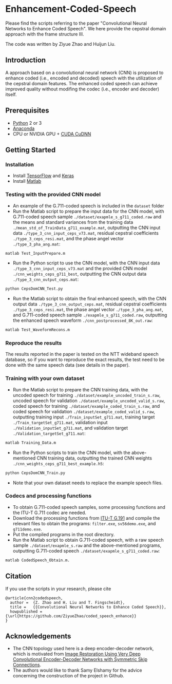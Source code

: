 # Enhancement-Coded-Speech

Please find the scripts referring to the paper "Convolutional Neural Networks to Enhance Coded Speech". We here provide the cepstral domain approach with the frame structure III. 

The code was written by Ziyue Zhao and Huijun Liu. 

## Introduction

A approach based on a convolutional neural network (CNN) is proposed to enhance coded (i.e., encoded and decoded) speech with the utilization of the cepstral domain features. The enhanced coded speech can achieve improved quality without modifing the codec (i.e., encoder and decoder) itself.

## Prerequisites

- [Python](https://www.python.org/) 2 or 3
- [Anaconda](https://anaconda.org/anaconda/python)
- CPU or NVIDIA GPU + [CUDA CuDNN](https://developer.nvidia.com/cudnn)

## Getting Started

### Installation

- Install [TensorFlow](https://www.tensorflow.org/) and [Keras](https://www.tensorflow.org/)
- Install [Matlab](https://www.mathworks.com/)

### Testing with the provided CNN model

- An example of the G.711-coded speech is included in the `dataset` folder 
- Run the Matlab script to prepare the input data for the CNN model, with G.711-coded speech sample `./dataset/exapmle_s_g711_coded.raw` and the means and standard variances from the training data `./mean_std_of_TrainData_g711_example.mat`, outputting the CNN input data `./type_3_cnn_input_ceps_v73.mat`, residual cepstral coefficients `./type_3_ceps_resi.mat`, and the phase angel vector `./type_3_pha_ang.mat`:
```bash
matlab Test_InputPrepare.m
```
- Run the Python script to use the CNN model, with the CNN input data `./type_3_cnn_input_ceps_v73.mat` and the provided CNN model `./cnn_weights_ceps_g711_best`, outputting the CNN output data `./type_3_cnn_output_ceps.mat`:
```bash
python CepsDomCNN_Test.py
```
- Run the Matlab script to obtain the final enhanced speech, with the CNN output data `./type_3_cnn_output_ceps.mat`, residual cepstral coefficients `./type_3_ceps_resi.mat`, the phase angel vector `./type_3_pha_ang.mat`, and G.711-coded speech sample `./exapmle_s_g711_coded.raw`, outputting the enhanced speech waveform `./cnn_postprocessed_8K_out.raw`:
```bash
matlab Test_WaveformRecons.m
```
### Reproduce the results

The results reported in the paper is tested on the NTT wideband speech database, so if you want to reproduce the exact results, the test need to be done with the same speech data (see details in the paper). 

### Training with your own dataset

- Run the Matlab script to prepare the CNN training data, with the uncoded speech for training `./dataset/example_uncoded_train_s.raw`, uncoded speech for validation `./dataset/example_uncoded_valid_s.raw`, coded speech for training `./dataset/example_coded_train_s.raw`, and coded speech for validation `./dataset/example_coded_valid_s.raw`, outputting training input `./Train_inputSet_g711.mat`, training target `./Train_targetSet_g711.mat`,  validation input `./Validation_inputSet_g711.mat`, and validation target `./Validation_targetSet_g711.mat`:
```bash
matlab Training_Data.m
```
- Run the Python scripts to train the CNN model, with the above-mentioned CNN training data, outputting the trained CNN weights `./cnn_weights_ceps_g711_best_example.h5`:
```bash
python CepsDomCNN_Train.py
```
- Note that your own dataset needs to replace the example speech files.

### Codecs and processing functions

- To obtain G.711-coded speech samples, some processing functions and the ITU-T G.711 codec are needed.
- Download the processing functions from [ITU-T G.191](https://www.itu.int/rec/T-REC-G.191-201003-I) and compile the relevant files to obtain the programs: `filter.exe`, `sv56demo.exe`, and `g711demo.exe`.
- Put the compiled programs in the root directory.
- Run the Matlab script to obtain G.711-coded speech, with a raw speech sample `./dataset/exapmle_s.raw` and the above-mentioned programs, outputting G.711-coded speech `./dataset/exapmle_s_g711_coded.raw`:
```bash
matlab CodedSpeech_Obtain.m.
```

## Citation

If you use the scripts in your research, please cite

```
@article{cnn2codedspeech,
  author =  {Z. Zhao and H. Liu and T. Fingscheidt},
  title =   {{Convolutional Neural Networks to Enhance Coded Speech}},
  howpublished = {\url{https://github.com/ZiyueZhao/coded_speech_enhance}}
}
```

## Acknowledgements
- The CNN topology used here is a deep encoder-decoder network, which is motivated from [Image Restoration Using Very Deep Convolutional Encoder-Decoder Networks with Symmetric Skip Connections](https://arxiv.org/abs/1603.09056).
- The authors would like to thank Samy Elshamy for the advice concerning the construction of the project in Github.
